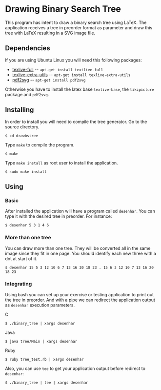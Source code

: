 Drawing Binary Search Tree
==========================

This program has intent to draw a binary search tree using LaTeX. The 
application receives a tree in preorder format as parameter and draw this
tree with LaTeX resulting in a SVG image file.

Dependencies
------------

If you are using Ubuntu Linux you will need this following packages:

* [texlive-full](http://packages.ubuntu.com/search?keywords=texlive-full) -- `apt-get install textlive-full`
* [texlive-extra-utils](http://packages.ubuntu.com/search?keywords=texlive-extra-utils) -- `apt-get install texlive-extra-utils`
* [pdf2svg](http://packages.ubuntu.com/search?keywords=pdf2svg) -- `apt-get install pdf2svg`

Otherwise you have to install the latex base `texlive-base`, the 
`tikzpicture` package and `pdf2svg`.

Installing
----------

In order to install you will need to compile the tree generator. Go to the source directory.

	$ cd drawbstree
	
Type `make` to compile the program.

	$ make
	
Type `make install` as root user to install the application.

	$ sudo make install
	
Using
-----

### Basic

After installed the application will have a program called `desenhar`. 
You can type it with the desired tree in preorder. For instance:

	$ desenhar 5 3 1 4 6

### More than one tree

You can draw more than one tree. They will be converted all in the same
image since they fit in one page. You should identify each new three with
a dot at start of it.

	$ desenhar 15 5 3 12 10 6 7 13 16 20 18 23 . 15 6 3 12 10 7 13 16 20 18 23
	
### Integrating

Using bash you can set up your exercise or testing application to
print out the tree in preorder. And with a pipe we can redirect
the application output as `desenhar` execution parameters.

C

	$ ./binary_tree | xargs desenhar
	
Java

	$ java tree/Main | xargs desenhar
	
Ruby

	$ ruby tree_test.rb | xargs desenhar
	
Also, you can use `tee` to get your application output before 
redirect to `desenhar`:

	$ ./binary_tree | tee | xargs desenhar
	

